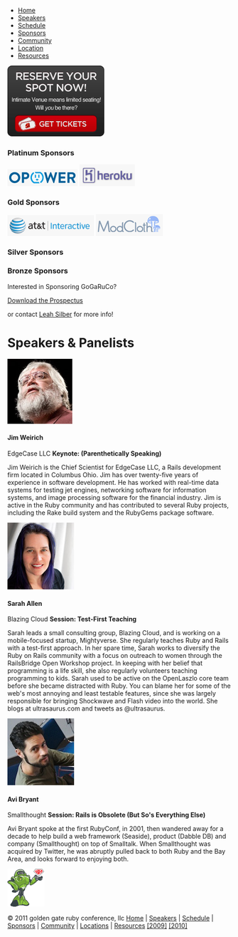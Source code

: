 -   [Home](index.html)
-   [Speakers](speakers.html)
-   [Schedule](schedule.html)
-   [Sponsors](sponsors.html)
-   [Community](community.html)
-   [Location](location.html)
-   [Resources](resources.html)

[](registration.html)[<img src="images/gin-get-tickets.png" id="gin-get-tickets" />](registration.html)

### Platinum Sponsors

[![](images/sponsor_opower.png)](#) [![](images/sponsor_heroku.png)](#)

### Gold Sponsors

[![](images/sponsor_att.png)](#) [![](images/sponsor_modcloth.png)](#)

### Silver Sponsors

  
  

### Bronze Sponsors

  
  

Interested in Sponsoring GoGaRuCo?

<a href="" id="sponsorbutton">Download the Prospectus</a>

or contact [Leah Silber](#) for more info!

Speakers & Panelists
====================

![](images/jim-weirich.jpg)

#### Jim Weirich

<span class="speaker-highlight">EdgeCase LLC</span> **Keynote: (Parenthetically Speaking)**

Jim Weirich is the Chief Scientist for EdgeCase LLC, a Rails development firm located in Columbus Ohio. Jim has over twenty-five years of experience in software development. He has worked with real-time data systems for testing jet engines, networking software for information systems, and image processing software for the financial industry. Jim is active in the Ruby community and has contributed to several Ruby projects, including the Rake build system and the RubyGems package software.

![](images/sarah-allen.jpg)

#### Sarah Allen

<span class="speaker-highlight">Blazing Cloud</span> **Session: Test-First Teaching**

Sarah leads a small consulting group, Blazing Cloud, and is working on a mobile-focused startup, Mightyverse. She regularly teaches Ruby and Rails with a test-first approach. In her spare time, Sarah works to diversify the Ruby on Rails community with a focus on outreach to women through the RailsBridge Open Workshop project. In keeping with her belief that programming is a life skill, she also regularly volunteers teaching programming to kids. Sarah used to be active on the OpenLaszlo core team before she became distracted with Ruby. You can blame her for some of the web's most annoying and least testable features, since she was largely responsible for bringing Shockwave and Flash video into the world. She blogs at ultrasaurus.com and tweets as @ultrasaurus.

![](images/avi-bryant.jpg)

#### Avi Bryant

<span class="speaker-highlight">Smallthought</span> **Session: Rails is Obsolete (But So's Everything Else)**

Avi Bryant spoke at the first RubyConf, in 2001, then wandered away for a decade to help build a web framework (Seaside), product (Dabble DB) and company (Smallthought) on top of Smalltalk. When Smallthought was acquired by Twitter, he was abruptly pulled back to both Ruby and the Bay Area, and looks forward to enjoying both.

<img src="images/footer_robot.png" class="footer-robot" />

© 2011 golden gate ruby conference, llc [Home](index.html) | [Speakers](speakers.html) | [Schedule](schedule.html) | [Sponsors](sponsors.html) | [Community](community.html) | [Locations](locations.html) | [Resources](resources.html) [\[2009\]](#) [\[2010\]](#)
